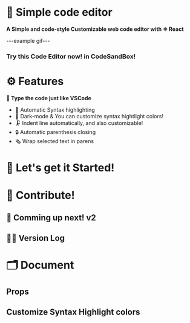 # 📇 Simple code editor

**A Simple and code-style Customizable web code editor with ⚛ React**

---example gif---

<h3>Try this Code Editor now! in CodeSandBox!</h3>

# ⚙️ Features

**🎉 Type the code just like VSCode**

- 🎨 Automatic Syntax highlighting
- 🌃 Dark-mode & You can customize syntax hightlight colors!
- 🗜 Indent line automatically, and also customizable!
- 🔒 Automatic parenthesis closing
- 🗞 Wrap selected text in parens

# 🏃 Let's get it Started!

# 🙏 Contribute!

## 🎢 Comming up next! v2

## 🏋️‍♀️ Version Log

# 🗂 Document

## Props

## Customize Syntax Highlight colors

